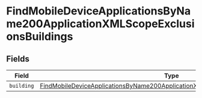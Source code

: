 # FindMobileDeviceApplicationsByName200ApplicationXMLScopeExclusionsBuildings


## Fields

| Field                                                                                                                                                                                                 | Type                                                                                                                                                                                                  | Required                                                                                                                                                                                              | Description                                                                                                                                                                                           |
| ----------------------------------------------------------------------------------------------------------------------------------------------------------------------------------------------------- | ----------------------------------------------------------------------------------------------------------------------------------------------------------------------------------------------------- | ----------------------------------------------------------------------------------------------------------------------------------------------------------------------------------------------------- | ----------------------------------------------------------------------------------------------------------------------------------------------------------------------------------------------------- |
| `building`                                                                                                                                                                                            | [FindMobileDeviceApplicationsByName200ApplicationXMLScopeExclusionsBuildingsBuilding](../../models/operations/findmobiledeviceapplicationsbyname200applicationxmlscopeexclusionsbuildingsbuilding.md) | :heavy_minus_sign:                                                                                                                                                                                    | N/A                                                                                                                                                                                                   |